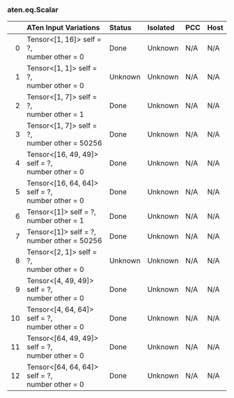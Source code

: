 ### aten.eq.Scalar
|    | ATen Input Variations                              | Status   | Isolated   | PCC   | Host   |
|---:|:---------------------------------------------------|:---------|:-----------|:------|:-------|
|  0 | Tensor<[1, 16]> self = ?,<br>number other = 0      | Done     | Unknown    | N/A   | N/A    |
|  1 | Tensor<[1, 1]> self = ?,<br>number other = 0       | Unknown  | Unknown    | N/A   | N/A    |
|  2 | Tensor<[1, 7]> self = ?,<br>number other = 1       | Done     | Unknown    | N/A   | N/A    |
|  3 | Tensor<[1, 7]> self = ?,<br>number other = 50256   | Done     | Unknown    | N/A   | N/A    |
|  4 | Tensor<[16, 49, 49]> self = ?,<br>number other = 0 | Done     | Unknown    | N/A   | N/A    |
|  5 | Tensor<[16, 64, 64]> self = ?,<br>number other = 0 | Done     | Unknown    | N/A   | N/A    |
|  6 | Tensor<[1]> self = ?,<br>number other = 1          | Done     | Unknown    | N/A   | N/A    |
|  7 | Tensor<[1]> self = ?,<br>number other = 50256      | Done     | Unknown    | N/A   | N/A    |
|  8 | Tensor<[2, 1]> self = ?,<br>number other = 0       | Unknown  | Unknown    | N/A   | N/A    |
|  9 | Tensor<[4, 49, 49]> self = ?,<br>number other = 0  | Done     | Unknown    | N/A   | N/A    |
| 10 | Tensor<[4, 64, 64]> self = ?,<br>number other = 0  | Done     | Unknown    | N/A   | N/A    |
| 11 | Tensor<[64, 49, 49]> self = ?,<br>number other = 0 | Done     | Unknown    | N/A   | N/A    |
| 12 | Tensor<[64, 64, 64]> self = ?,<br>number other = 0 | Done     | Unknown    | N/A   | N/A    |

